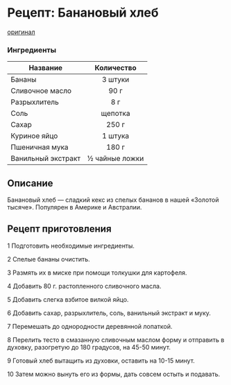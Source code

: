 # Рецепт: Банановый хлеб
[оригинал](https://eda.ru/recepty/vypechka-deserty/bananovyy-hleb-104302)

### Ингредиенты
| Название        	 | Количество      |
| -------------   	 |:--------------: |
| Бананы  	         | 3 штуки 	       |
| Сливочное масло 	 | 90 г            |
| Разрыхлитель	     | 8 г             |
| Соль	             |   щепотка       |
| Сахар         	 | 250 г           |
| Куриное яйцо	     | 1 штука         |
| Пшеничная мука     | 180 г   	       |
| Ванильный экстракт | ½ чайные ложки  |

## Описание
Банановый хлеб — сладкий кекс из спелых бананов в нашей «Золотой тысяче». 
Популярен в Америке и Австралии.
## Рецепт приготовления
1 Подготовить необходимые ингредиенты.

2 Спелые бананы очистить.

3 Размять их в миске при помощи толкушки для картофеля.

4 Добавить 80 г. растопленного сливочного масла.

5 Добавить слегка взбитое вилкой яйцо.

6 Добавить сахар, разрыхлитель, соль, ванильный экстракт и муку. 

7 Перемешать до однородности деревянной лопаткой.

8 Перелить тесто в смазанную сливочным маслом форму и отправить
 в духовку, разогретую до 180 градусов, на 45-50 минут. 
 
9 Готовый хлеб вытащить из духовки, оставить на 10-15 минут. 

10 Затем можно вынуть его из формы, дать совсем остыть и подавать.